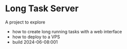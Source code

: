 # Long Task Server
A project to explore 
* how to create long running tasks with a web interface
* how to deploy to a VPS
* build 2024-06-08:001
